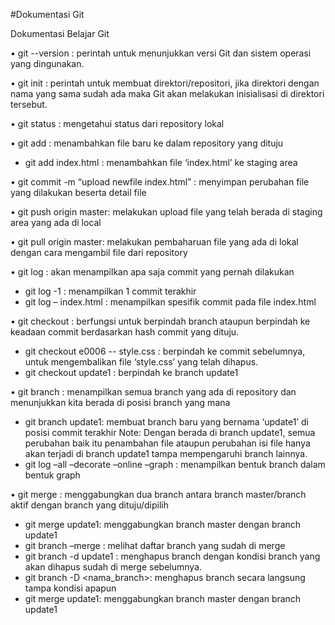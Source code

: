 #Dokumentasi Git

Dokumentasi Belajar Git

•	git --version : perintah untuk menunjukkan versi Git dan sistem operasi yang dingunakan.

•	git init : perintah untuk membuat direktori/repositori, jika direktori dengan nama yang sama sudah ada maka Git akan melakukan inisialisasi di direktori tersebut.

•	git status : mengetahui status dari repository lokal

•	git add : menambahkan file baru ke dalam repository yang dituju
- git add index.html : menambahkan file ‘index.html’ ke staging area

•	git commit -m “upload newfile index.html” : menyimpan perubahan file yang dilakukan beserta detail file

•	git push origin master: melakukan upload file yang telah berada di staging area yang ada di local

•	git pull origin master: melakukan pembaharuan file yang ada di lokal dengan cara mengambil file dari repository

•	git log : akan menampilkan apa saja commit yang pernah dilakukan
- git log -1 : menampilkan 1 commit terakhir
- git log – index.html : menampilkan spesifik commit pada file index.html

•	git checkout : berfungsi untuk berpindah branch ataupun berpindah ke keadaan commit berdasarkan hash commit yang dituju.
- git checkout e0006  -- style.css : berpindah ke commit sebelumnya, untuk mengembalikan file ‘style.css’ yang telah dihapus.
- git checkout update1 : berpindah ke branch update1

•	git branch : menampilkan semua branch yang ada di repository dan menunjukkan kita berada di posisi branch yang mana
- git branch update1: membuat branch baru yang bernama ‘update1’ di posisi commit terakhir
Note: Dengan berada di branch update1, semua perubahan baik itu penambahan file ataupun perubahan isi file hanya akan terjadi di branch update1 tampa mempengaruhi branch lainnya.
- git log –all –decorate –online –graph : menampilkan bentuk branch dalam bentuk graph 

•	git merge : menggabungkan dua branch antara branch master/branch aktif dengan branch yang dituju/dipilih
- git merge update1: menggabungkan branch master dengan branch update1
- git branch –merge : melihat daftar branch yang sudah di merge
- git branch -d update1 : menghapus branch dengan kondisi branch yang akan dihapus sudah di merge sebelumnya. 
- git branch -D <nama_branch>: menghapus branch secara langsung tampa kondisi apapun
- git merge update1: menggabungkan branch master dengan branch update1



	





